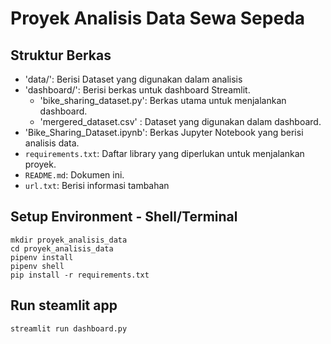 # Proyek Analisis Data Sewa Sepeda

## Struktur Berkas
- 'data/': Berisi Dataset yang digunakan dalam analisis
- 'dashboard/': Berisi berkas untuk dashboard Streamlit.
  - 'bike_sharing_dataset.py': Berkas utama untuk menjalankan dashboard.
  - 'mergered_dataset.csv' : Dataset yang digunakan dalam dashboard.
- 'Bike_Sharing_Dataset.ipynb': Berkas Jupyter Notebook yang berisi analisis data.
- `requirements.txt`: Daftar library yang diperlukan untuk menjalankan proyek.
- `README.md`: Dokumen ini.
- `url.txt`: Berisi informasi tambahan

## Setup Environment - Shell/Terminal
```
mkdir proyek_analisis_data
cd proyek_analisis_data
pipenv install
pipenv shell
pip install -r requirements.txt
```

## Run steamlit app
```
streamlit run dashboard.py
```
